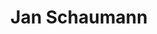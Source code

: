 ---
title: "Jan Schaumann"
link: "https://www.netmeister.org/"
email: "jschauma@netmeister.org"
description: "The Linode documentation library's profile page and submission listing for Jan Schaumann"
---
